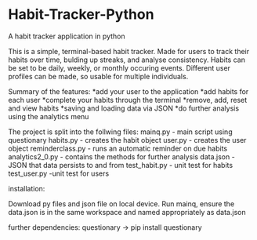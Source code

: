 # Habit-Tracker-Python
A habit tracker application in python

This is a simple, terminal-based habit tracker. 
Made for users to track their habits over time, bulding up streaks, and analyse consistency. 
Habits can be set to be daily, weekly, or monthly occuring events.
Different user profiles can be made, so usable for multiple individuals.

Summary of the features:
*add your user to the application
*add habits for each user
*complete your habits through the terminal
*remove, add, reset and view habits
*saving and loading data via JSON
*do further analysis using the analytics menu

The project is split into the follwing files:
mainq.py - main script using questionary
habits.py - creates the habit object
user.py - creates the user object
reminderclass.py - runs an automatic reminder on due habits
analytics2_0.py - contains the methods for further analysis
data.json - JSON that data persists to and from
test_habit.py - unit test for habits
test_user.py -unit test for users


installation:

Download py files and json file on local device. Run mainq, ensure the data.json is in the same workspace and named appropriately as data.json

further dependencies: questionary -> pip install questionary
